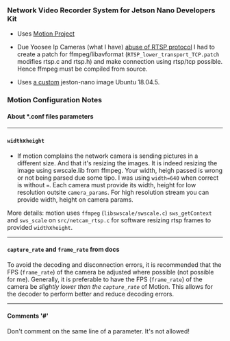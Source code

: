### Network Video Recorder System for Jetson Nano Developers Kit

- Uses [Motion Project](https://github.com/Motion-Project/motion)

 - Due Yoosee Ip Cameras (what I have) [abuse of RTSP protocol](https://stackoverflow.com/q/66280861/1207193) I had to create a patch for ffmpeg/libavformat (`RTSP_lower_transport_TCP.patch` modifies rtsp.c and rtsp.h) and make connection using rtsp/tcp possible. Hence ffmpeg must be compiled from source.
 
 - Uses [a custom](https://github.com/eusoubrasileiro/jetson-nano-image/tree/bionic_latest) jeston-nano image Ubuntu 18.04.5.
 


### Motion Configuration Notes 

#### About *.conf files parameters
________________________

#### `width`x`height`

- If motion complains the network camera is sending pictures in a different size. And that it's resizing the images.
It is indeed resizing the image using swscale.lib from ffmpeg. Your width, heigh passed is wrong or not being parsed due some tipo.
I was using `width=640` when correct is without `=`. Each camera must provide its width, height for low resolution outsite `camera_params`.
For high resolution stream you can provide width, height on camera params.

More details: motion uses `ffmpeg` (`libswscale/swscale.c`) `sws_getContext`  and `sws_scale` on `src/netcam_rtsp.c` for software resizing rtsp frames to provided `width`x`height`.

________________________

#### `capture_rate` and `frame_rate` from docs

To avoid the decoding and disconnection errors, it is recommended that the FPS (`frame_rate`) of the camera be adjusted where possible (not possible for me).
Generally, it is preferable to have the FPS (`frame_rate`) of the camera be *slightly lower than the `capture_rate`* of Motion. This allows for the decoder to perform better and reduce decoding errors. 

________________________
#### Comments '#'

Don't comment on the same line of a parameter. It's not allowed!
